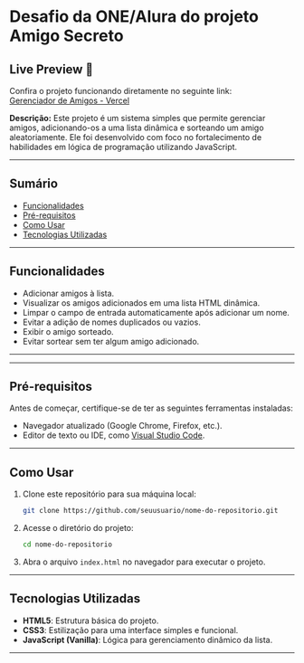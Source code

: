 ﻿# Desafio da ONE/Alura do projeto Amigo Secreto

## Live Preview 🚀
Confira o projeto funcionando diretamente no seguinte link:  
[Gerenciador de Amigos - Vercel](https://seu-link-vercel.com)

**Descrição:**
Este projeto é um sistema simples que permite gerenciar amigos, adicionando-os a uma lista dinâmica e sorteando um amigo aleatoriamente. Ele foi desenvolvido com foco no fortalecimento de habilidades em lógica de programação utilizando JavaScript.

---

## **Sumário**
- [Funcionalidades](#funcionalidades)
- [Pré-requisitos](#pré-requisitos)
- [Como Usar](#como-usar)
- [Tecnologias Utilizadas](#tecnologias-utilizadas)

---

## **Funcionalidades**
- Adicionar amigos à lista.
- Visualizar os amigos adicionados em uma lista HTML dinâmica.
- Limpar o campo de entrada automaticamente após adicionar um nome.
- Evitar a adição de nomes duplicados ou vazios.
- Exibir o amigo sorteado.
- Evitar sortear sem ter algum amigo adicionado.

---

---

## **Pré-requisitos**
Antes de começar, certifique-se de ter as seguintes ferramentas instaladas:
- Navegador atualizado (Google Chrome, Firefox, etc.).
- Editor de texto ou IDE, como [Visual Studio Code](https://code.visualstudio.com/).

---

## **Como Usar**
1. Clone este repositório para sua máquina local:
   ```bash
   git clone https://github.com/seuusuario/nome-do-repositorio.git
   ```
2. Acesse o diretório do projeto:
   ```bash
   cd nome-do-repositorio
   ```
3. Abra o arquivo `index.html` no navegador para executar o projeto.

---

## **Tecnologias Utilizadas**
- **HTML5**: Estrutura básica do projeto.
- **CSS3**: Estilização para uma interface simples e funcional.
- **JavaScript (Vanilla)**: Lógica para gerenciamento dinâmico da lista.

---
